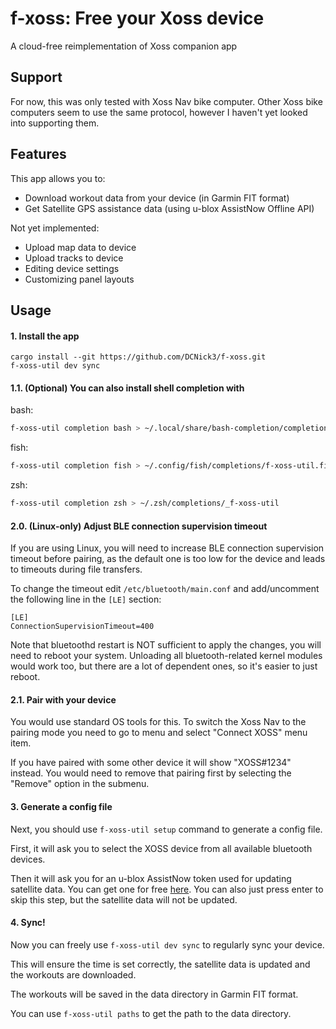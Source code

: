 # f-xoss: Free your Xoss device

A cloud-free reimplementation of Xoss companion app

## Support

For now, this was only tested with Xoss Nav bike computer. Other Xoss bike computers seem to use the same protocol, however I haven't yet looked into supporting them.

## Features

This app allows you to:

- Download workout data from your device (in Garmin FIT format)
- Get Satellite GPS assistance data (using u-blox AssistNow Offline API)

Not yet implemented:

- Upload map data to device
- Upload tracks to device
- Editing device settings
- Customizing panel layouts

## Usage

#### 1. Install the app

```
cargo install --git https://github.com/DCNick3/f-xoss.git
f-xoss-util dev sync
```

#### 1.1. (Optional) You can also install shell completion with

bash:

```bash
f-xoss-util completion bash > ~/.local/share/bash-completion/completions/f-xoss-util
```

fish:

```bash
f-xoss-util completion fish > ~/.config/fish/completions/f-xoss-util.fish
```

zsh:

```bash
f-xoss-util completion zsh > ~/.zsh/completions/_f-xoss-util
```

#### 2.0. (Linux-only) Adjust BLE connection supervision timeout 

If you are using Linux, you will need to increase BLE connection supervision timeout before pairing, as the default one is too low for the device and leads to timeouts during file transfers.

To change the timeout edit `/etc/bluetooth/main.conf` and add/uncomment the following line in the `[LE]` section:

```
[LE]
ConnectionSupervisionTimeout=400
```

Note that bluetoothd restart is NOT sufficient to apply the changes, you will need to reboot your system. Unloading all bluetooth-related kernel modules would work too, but there are a lot of dependent ones, so it's easier to just reboot.

#### 2.1. Pair with your device

You would use standard OS tools for this. To switch the Xoss Nav to the pairing mode you need to go to menu and select "Connect XOSS" menu item.

If you have paired with some other device it will show "XOSS#1234" instead. You would need to remove that pairing first by selecting the "Remove" option in the submenu.

#### 3. Generate a config file

Next, you should use `f-xoss-util setup` command to generate a config file.

First, it will ask you to select the XOSS device from all available bluetooth devices.

Then it will ask you for an u-blox AssistNow token used for updating satellite data. You can get one for free [here](https://www.u-blox.com/en/assistnow-service-registration-form). You can also just press enter to skip this step, but the satellite data will not be updated.

#### 4. Sync!

Now you can freely use `f-xoss-util dev sync` to regularly sync your device.

This will ensure the time is set correctly, the satellite data is updated and the workouts are downloaded.

The workouts will be saved in the data directory in Garmin FIT format.

You can use `f-xoss-util paths` to get the path to the data directory. 
